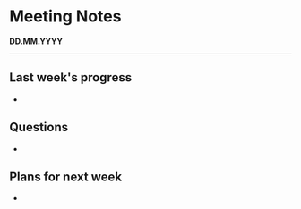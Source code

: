 # Meeting Notes
**DD.MM.YYYY**

---

## Last week's progress
-

## Questions
-

## Plans for next week
-
